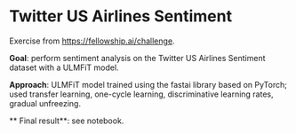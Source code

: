 # Twitter US Airlines Sentiment

Exercise from https://fellowship.ai/challenge.

**Goal**: perform sentiment analysis on the Twitter US Airlines Sentiment dataset with a ULMFiT model.

**Approach**: ULMFiT model trained using the fastai library based on PyTorch; used transfer learning, one-cycle learning, discriminative learning rates, gradual unfreezing.

** Final result**: see notebook.
